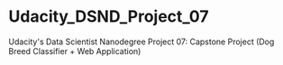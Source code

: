 # Udacity_DSND_Project_07
Udacity's Data Scientist Nanodegree Project 07: Capstone Project (Dog Breed Classifier + Web Application)
